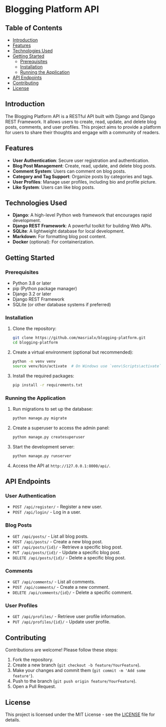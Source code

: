 # Blogging Platform API

## Table of Contents
- [Introduction](#introduction)
- [Features](#features)
- [Technologies Used](#technologies-used)
- [Getting Started](#getting-started)
  - [Prerequisites](#prerequisites)
  - [Installation](#installation)
  - [Running the Application](#running-the-application)
- [API Endpoints](#api-endpoints)
- [Contributing](#contributing)
- [License](#license)

## Introduction
The Blogging Platform API is a RESTful API built with Django and Django REST Framework. It allows users to create, read, update, and delete blog posts, comments, and user profiles. This project aims to provide a platform for users to share their thoughts and engage with a community of readers.

## Features
- **User Authentication**: Secure user registration and authentication.
- **Blog Post Management**: Create, read, update, and delete blog posts.
- **Comment System**: Users can comment on blog posts.
- **Category and Tag Support**: Organize posts by categories and tags.
- **User Profiles**: Manage user profiles, including bio and profile picture.
- **Like System**: Users can like blog posts.

## Technologies Used
- **Django**: A high-level Python web framework that encourages rapid development.
- **Django REST Framework**: A powerful toolkit for building Web APIs.
- **SQLite**: A lightweight database for local development.
- **Markdown**: For formatting blog post content.
- **Docker** (optional): For containerization.

## Getting Started

### Prerequisites
- Python 3.8 or later
- pip (Python package manager)
- Django 3.2 or later
- Django REST Framework
- SQLite (or other database systems if preferred)

### Installation
1. Clone the repository:
   ```bash
   git clone https://github.com/masrialx/blogging-platform.git
   cd blogging-platform
   ```

2. Create a virtual environment (optional but recommended):
   ```bash
   python -m venv venv
   source venv/bin/activate  # On Windows use `venv\Scripts\activate`
   ```

3. Install the required packages:
   ```bash
   pip install -r requirements.txt
   ```

### Running the Application
1. Run migrations to set up the database:
   ```bash
   python manage.py migrate
   ```

2. Create a superuser to access the admin panel:
   ```bash
   python manage.py createsuperuser
   ```

3. Start the development server:
   ```bash
   python manage.py runserver
   ```

4. Access the API at `http://127.0.0.1:8000/api/`.

## API Endpoints
### User Authentication
- `POST /api/register/` - Register a new user.
- `POST /api/login/` - Log in a user.

### Blog Posts
- `GET /api/posts/` - List all blog posts.
- `POST /api/posts/` - Create a new blog post.
- `GET /api/posts/{id}/` - Retrieve a specific blog post.
- `PUT /api/posts/{id}/` - Update a specific blog post.
- `DELETE /api/posts/{id}/` - Delete a specific blog post.

### Comments
- `GET /api/comments/` - List all comments.
- `POST /api/comments/` - Create a new comment.
- `DELETE /api/comments/{id}/` - Delete a specific comment.

### User Profiles
- `GET /api/profiles/` - Retrieve user profile information.
- `PUT /api/profiles/{id}/` - Update user profile.

## Contributing
Contributions are welcome! Please follow these steps:
1. Fork the repository.
2. Create a new branch (`git checkout -b feature/YourFeature`).
3. Make your changes and commit them (`git commit -m 'Add some feature'`).
4. Push to the branch (`git push origin feature/YourFeature`).
5. Open a Pull Request.

## License
This project is licensed under the MIT License - see the [LICENSE](LICENSE) file for details.

